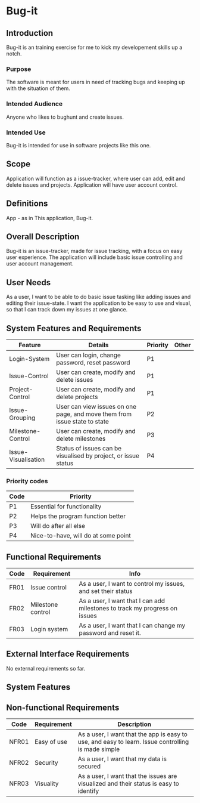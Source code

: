 # Bug-it

## Introduction
Bug-it is an training exercise for me to kick my developement skills up a notch.

### Purpose
The software is meant for users in need of tracking bugs and keeping up with the situation of them.

### Intended Audience
Anyone who likes to bughunt and create issues.

### Intended Use
Bug-it is intended for use in software projects like this one.

## Scope

Application will function as a issue-tracker, where user can add, edit and delete issues and projects. 
Application will have user account control.

## Definitions

App - as in This application, Bug-it.
 
## Overall Description

Bug-it is an issue-tracker, made for issue tracking, with a focus on easy user experience. The application will include basic issue controlling and user account management.


## User Needs

As a user, I want to be able to do basic issue tasking like adding issues and editing their issue-state. I want the application to be easy to use and visual, so that I can track down my issues at one glance.
 

## System Features and Requirements

| Feature | Details | Priority | Other |
|---|---|---|---|
| Login-System | User can login, change password, reset password | P1 |   |
| Issue-Control | User can create, modify and delete issues | P1 |   |
| Project-Control | User can create, modify and delete projects | P1 |   |
| Issue-Grouping | User can view issues on one page, and move them from issue state to state | P2 |   |
| Milestone-Control | User can create, modify and delete milestones | P3 |   |
| Issue-Visualisation | Status of issues can be visualised by project, or issue status  | P4 |   |

### Priority codes
| Code | Priority |
|---|---|
| P1 | Essential for functionality |
| P2 | Helps the program function better |
| P3 | Will do after all else |
| P4 | Nice-to-have, will do at some point |

## Functional Requirements

| Code | Requirement | Info |
|---|---|---|
| FR01  | Issue control | As a user, I want to control my issues, and set their status |
| FR02  | Milestone control | As a user, I want that I can add milestones to track my progress on issues |
| FR03  | Login system | As a user, I want that I can change my password and reset it.  | 

## External Interface Requirements

No external requirements so far.
 
## System Features


 
## Non-functional Requirements

| Code | Requirement | Description |
|---|---|---|
| NFR01  | Easy of use | As a user, I want that the app is easy to use, and easy to learn. Issue controlling is made simple |
| NFR02  | Security | As a user, I want that my data is secured |
| NFR03  | Visuality | As a user, I want that the issues are visualized and their status is easy to identify  | 

